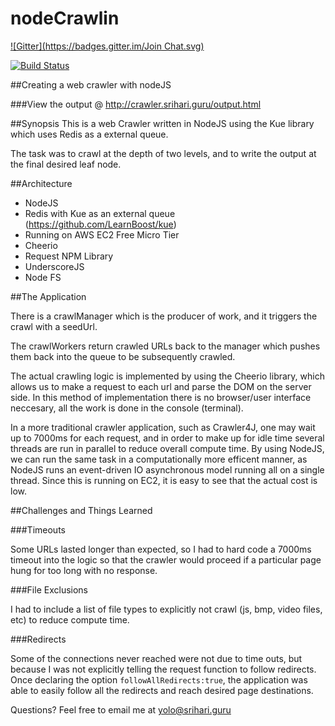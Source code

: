 nodeCrawlin
===========
[![Gitter](https://badges.gitter.im/Join Chat.svg)](https://gitter.im/hariDasu/nodeCrawlin?utm_source=badge&utm_medium=badge&utm_campaign=pr-badge&utm_content=badge)

[![Build Status](https://drone.io/github.com/hariDasu/nodeCrawlin/status.png)](https://drone.io/github.com/hariDasu/nodeCrawlin/latest)

##Creating a web crawler with nodeJS

###View the output @ http://crawler.srihari.guru/output.html

##Synopsis
This is a web Crawler written in NodeJS using the Kue library which uses Redis as a external queue.

The task was to crawl at the depth of two levels, and to write the output at the final desired leaf node.

##Architecture
 * NodeJS
 * Redis with Kue as an external queue (https://github.com/LearnBoost/kue)
 * Running on AWS EC2 Free Micro Tier
 * Cheerio
 * Request NPM Library
 * UnderscoreJS
 * Node FS

##The Application

There is a crawlManager which is the producer of work, and it triggers the crawl with a seedUrl.

The crawlWorkers return crawled URLs back to the manager which pushes them back into the queue to be subsequently crawled.

The actual crawling logic is implemented by using the Cheerio library, which allows us to make a request to each url and parse the DOM on the server side. In this method of implementation there is no browser/user interface neccesary, all the work is done in the console (terminal). 

In a more traditional crawler application, such as Crawler4J, one may wait up to 7000ms for each request, and in order to make up for idle time several threads are run in parallel to reduce overall compute time. By using NodeJS, we can run the same task in a computationally more efficent manner, as NodeJS runs an event-driven IO asynchronous model running all on a single thread. Since this is running on EC2, it is easy to see that the actual cost is low.

##Challenges and Things Learned

###Timeouts

Some URLs lasted longer than expected, so I had to hard code a 7000ms timeout into the logic so that the crawler would proceed if a particular page hung for too long with no response.

###File Exclusions

I had to include a list of file types to explicitly not crawl (js, bmp, video files, etc) to reduce compute time.

###Redirects

Some of the connections never reached were not due to time outs, but because I was not explicitly telling the request function to follow redirects. Once declaring the option `followAllRedirects:true`, the application was able to easily follow all the redirects and reach desired page destinations.

Questions? Feel free to email me at yolo@srihari.guru




